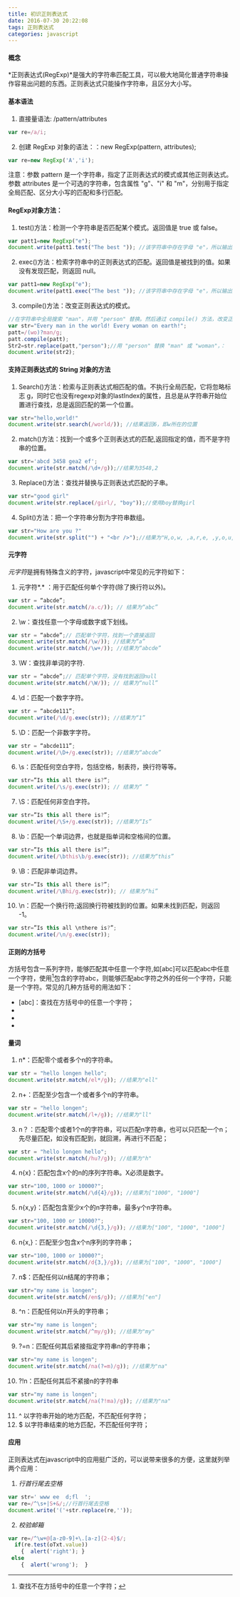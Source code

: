 ```yaml
---
title: 初识正则表达式
date: 2016-07-30 20:22:08
tags: 正则表达式
categories: javascript
---
```

#### 概念
*正则表达式(RegExp)*是强大的字符串匹配工具，可以极大地简化普通字符串操作容易出问题的东西。正则表达式只能操作字符串，且区分大小写。

#### 基本语法
1. 直接量语法: /pattern/attributes
``` javascript
var re=/a/i;
```
2. 创建 RegExp 对象的语法：：new RegExp(pattern, attributes);
``` javascript
var re=new RegExp('A','i');
```
注意：参数 pattern 是一个字符串，指定了正则表达式的模式或其他正则表达式。参数 attributes 是一个可选的字符串，包含属性 "g"、"i" 和 "m"，分别用于指定全局匹配、区分大小写的匹配和多行匹配。

#### RegExp对象方法：
1. test()方法：检测一个字符串是否匹配某个模式。返回值是 true 或 false。
``` javascript
var patt1=new RegExp("e");
document.write(patt1.test("The best ")); //该字符串中存在字母 "e"，所以输出是true
```
2. exec()方法：检索字符串中的正则表达式的匹配。返回值是被找到的值。如果没有发现匹配，则返回 null。
``` javascript
var patt1=new RegExp("e");
document.write(patt1.exec("The best ")); //该字符串中存在字母 "e"，所以输出是e
```
3. compile()方法：改变正则表达式的模式。
``` javascript
//在字符串中全局搜索 "man"，并用 "person" 替换。然后通过 compile() 方法，改变正则表达式，用 "person" 替换 "man" 或 "woman"，
var str="Every man in the world! Every woman on earth!";
patt=/(wo)?man/g;
patt.compile(patt);
Str2=str.replace(patt,"person");//用 "person" 替换 "man" 或 "woman"，：
document.write(str2);
```

#### 支持正则表达式的 String 对象的方法
1. Search()方法：检索与正则表达式相匹配的值。不执行全局匹配，它将忽略标志 g，同时它也没有regexp对象的lastIndex的属性，且总是从字符串开始位置进行查找，总是返回匹配的第一个位置。
``` javascript
var str="hello,world!"
document.write(str.search(/world/)); //结果返回6，即w所在的位置
```
2. match()方法：找到一个或多个正则表达式的匹配,返回指定的值，而不是字符串的位置。
``` javascript
var str='abcd 3458 gea2 ef';
document.write(str.match(/\d+/g));//结果为3548,2
```
3. Replace()方法：查找并替换与正则表达式匹配的子串。
``` javascript
var str="good girl"
document.write(str.replace(/girl/, "boy"));//使用boy替换girl
```
4. Split()方法：把一个字符串分割为字符串数组。
``` javascript
var str="How are you ?"
document.write(str.split("") + "<br />");//结果为"H,o,w, ,a,r,e, ,y,o,u, ,?"
```

#### 元字符
*元字符*是拥有特殊含义的字符，javascript中常见的元字符如下：
1. 元字符*.* ：用于匹配任何单个字符(除了换行符以外)。
``` javascript
var str = “abcde”;
document.write(str.match(/a.c/)); // 结果为“abc”
```
2. \w：查找任意一个字母或数字或下划线。
``` javascript
var str = “abcde”;// 匹配单个字符，找到一个直接返回
document.write(str.match(/\w/)); //结果为“a”
document.write(str.match(/\w+/)); //结果为“abcde”
```
3. \W：查找非单词的字符.
``` javascript
var str = “abcde”;// 匹配单个字符，没有找到返回null
document.write(str.match(/\W/)); // 结果为“null”
```
4. \d：匹配一个数字字符。
``` javascript
var str = “abcde111”;
document.write(/\d/g.exec(str)); //结果为“1”
```
5. \D：匹配一个非数字字符。
``` javascript
var str = “abcde111”;
document.write(/\D+/g.exec(str)); //结果为“abcde”
```
6.  \s：匹配任何空白字符，包括空格，制表符，换行符等等。
``` javascript
var str=”Is this all there is?”;
document.write(/\s/g.exec(str)); // 结果为“ ”
```
7. \S：匹配任何非空白字符。
``` javascript
var str=”Is this all there is?”;
document.write(/\S+/g.exec(str)); //结果为“Is”
```
8. \b：匹配一个单词边界，也就是指单词和空格间的位置。
``` javascript
var str=”Is this all there is?”;
document.write(/\bthis\b/g.exec(str)); //结果为“this”
```
9. \B：匹配非单词边界。
``` javascript
var str=”Is this all there is?”;
document.write(/\Bhi/g.exec(str)); // 结果为“hi”
```
10. \n：匹配一个换行符;返回换行符被找到的位置。如果未找到匹配，则返回 -1。 
``` javascript
var str=”Is this all \nthere is?”;
document.write(/\n/g.exec(str));
```

#### 正则的方括号
方括号包含一系列字符，能够匹配其中任意一个字符,如[abc]可以匹配abc中任意一个字符，使用[^abc]包含的字符abc，则能够匹配abc字符之外的任何一个字符，只能是一个字符。常见的几种方括号的用法如下：
- [abc]：查找在方括号中的任意一个字符；
- [^abc]: 查找不在方括号中的任意一个字符；
- [0-9]: 查找0-9中的任意一个数字；
- [a-z]: 查找从小写a到z中的任意一个字符。

#### 量词
1. n*：匹配零个或者多个n的字符串。
``` javascript   
var str = "hello longen hello";
document.write(str.match(/el*/g)); //结果为"ell"
```
2. n+：匹配至少包含一个或者多个n的字符串。
``` javascript
var str = "hello longen";
document.write(str.match(/l+/g)); //结果为"ll"
```
3. n？：匹配零个或者1个n的字符串，可以匹配n字符串，也可以只匹配一个n；先尽量匹配，如没有匹配到，就回溯，再进行不匹配；
``` javascript
var str = "hello longen hello";
document.write(str.match(/hu?/g)); //结果为"h"
```
4. n{x}：匹配包含x个的n的序列字符串。X必须是数字。
``` javascript
var str="100, 1000 or 10000?";
document.write(str.match(/\d{4}/g)); //结果为["1000", "1000"]
```
5. n{x,y}：匹配包含至少x个的n字符串，最多y个n字符串。
``` javascript
var str="100, 1000 or 10000?";
document.write(str.match(/\d{3,}/g)); //结果为["100", "1000", "1000"]
```
6. n{x,}：匹配至少包含x个n序列的字符串；
``` javascript
var str="100, 1000 or 10000?";
document.write(str.match(/d{3,}/g)); //结果为["100", "1000", "1000"]
```
7. n$：匹配任何以n结尾的字符串；
``` javascript
var str="my name is longen";
document.write(str.match(/en$/g)); //结果为["en"]
```
8. ^n：匹配任何以n开头的字符串；
``` javascript
var str="my name is longen";
document.write(str.match(/^my/g)); //结果为"my"
```
9. ?=n：匹配任何其后紧接指定字符串n的字符串；
``` javascript
var str="my name is longen";
document.write(str.match(/na(?=m)/g)); //结果为"na"
```
10. ?!n：匹配任何其后不紧接n的字符串 
``` javascript
var str="my name is longen";
document.write(str.match(/na(?!ma)/g)); //结果为"na"
```
11.  ^ 以字符串开始的地方匹配，不匹配任何字符；
12. $ 以字符串结束的地方匹配，不匹配任何字符；

#### 应用 
正则表达式在javascript中的应用挺广泛的，可以说带来很多的方便，这里就列举两个应用：
1. *行首行尾去空格*
``` javascript
var str=' www ee  d;fl  ';
var re=/^\s+|S+&/;//行首行尾去空格
document.write('('+str.replace(re,''));
```
2. *校验邮箱*
``` javascript
var re=/^\w+@[a-z0-9]+\.[a-z]{2-4}$/;
  if(re.test(oTxt.value))
    {  alert('right'); }
 else
    {  alert('wrong');  }
```

